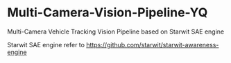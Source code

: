 # Multi-Camera-Vision-Pipeline-YQ
Multi-Camera Vehicle Tracking Vision Pipeline based on Starwit SAE engine

Starwit SAE engine refer to https://github.com/starwit/starwit-awareness-engine
